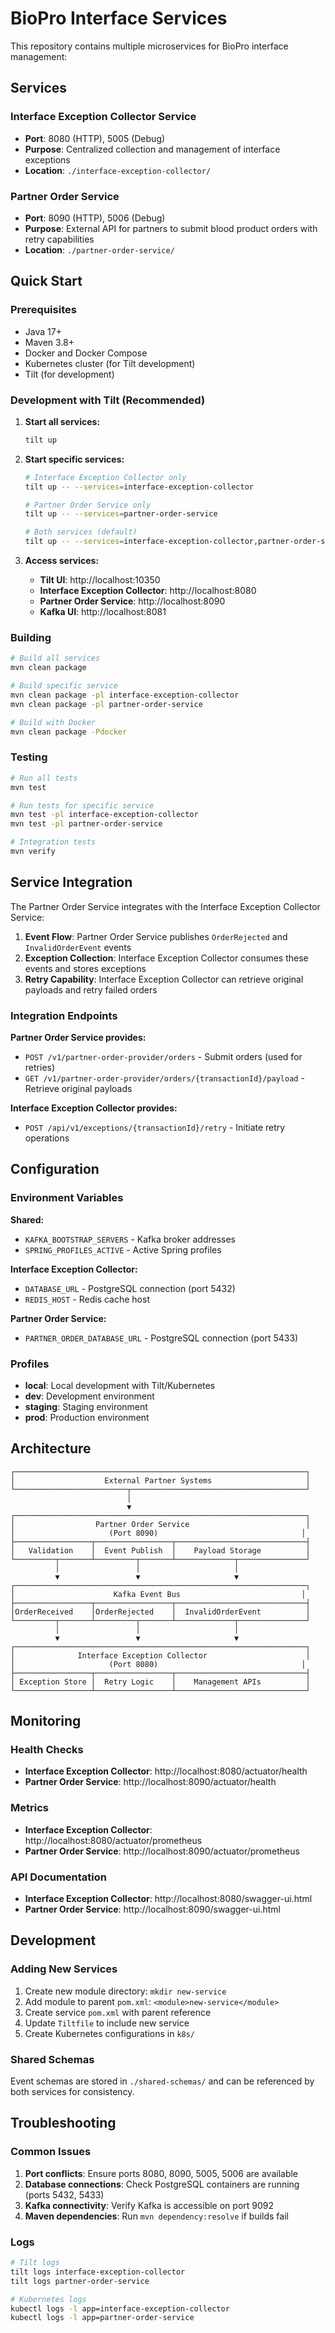 # BioPro Interface Services

This repository contains multiple microservices for BioPro interface management:

## Services

### Interface Exception Collector Service
- **Port**: 8080 (HTTP), 5005 (Debug)
- **Purpose**: Centralized collection and management of interface exceptions
- **Location**: `./interface-exception-collector/`

### Partner Order Service  
- **Port**: 8090 (HTTP), 5006 (Debug)
- **Purpose**: External API for partners to submit blood product orders with retry capabilities
- **Location**: `./partner-order-service/`

## Quick Start

### Prerequisites
- Java 17+
- Maven 3.8+
- Docker and Docker Compose
- Kubernetes cluster (for Tilt development)
- Tilt (for development)

### Development with Tilt (Recommended)

1. **Start all services:**
   ```bash
   tilt up
   ```

2. **Start specific services:**
   ```bash
   # Interface Exception Collector only
   tilt up -- --services=interface-exception-collector
   
   # Partner Order Service only
   tilt up -- --services=partner-order-service
   
   # Both services (default)
   tilt up -- --services=interface-exception-collector,partner-order-service
   ```

3. **Access services:**
   - **Tilt UI**: http://localhost:10350
   - **Interface Exception Collector**: http://localhost:8080
   - **Partner Order Service**: http://localhost:8090
   - **Kafka UI**: http://localhost:8081

### Building

```bash
# Build all services
mvn clean package

# Build specific service
mvn clean package -pl interface-exception-collector
mvn clean package -pl partner-order-service

# Build with Docker
mvn clean package -Pdocker
```

### Testing

```bash
# Run all tests
mvn test

# Run tests for specific service
mvn test -pl interface-exception-collector
mvn test -pl partner-order-service

# Integration tests
mvn verify
```

## Service Integration

The Partner Order Service integrates with the Interface Exception Collector Service:

1. **Event Flow**: Partner Order Service publishes `OrderRejected` and `InvalidOrderEvent` events
2. **Exception Collection**: Interface Exception Collector consumes these events and stores exceptions
3. **Retry Capability**: Interface Exception Collector can retrieve original payloads and retry failed orders

### Integration Endpoints

**Partner Order Service provides:**
- `POST /v1/partner-order-provider/orders` - Submit orders (used for retries)
- `GET /v1/partner-order-provider/orders/{transactionId}/payload` - Retrieve original payloads

**Interface Exception Collector provides:**
- `POST /api/v1/exceptions/{transactionId}/retry` - Initiate retry operations

## Configuration

### Environment Variables

**Shared:**
- `KAFKA_BOOTSTRAP_SERVERS` - Kafka broker addresses
- `SPRING_PROFILES_ACTIVE` - Active Spring profiles

**Interface Exception Collector:**
- `DATABASE_URL` - PostgreSQL connection (port 5432)
- `REDIS_HOST` - Redis cache host

**Partner Order Service:**
- `PARTNER_ORDER_DATABASE_URL` - PostgreSQL connection (port 5433)

### Profiles

- **local**: Local development with Tilt/Kubernetes
- **dev**: Development environment
- **staging**: Staging environment
- **prod**: Production environment

## Architecture

```
┌─────────────────────────────────────────────────────────────────┐
│                    External Partner Systems                     │
└─────────────────────────┬───────────────────────────────────────┘
                          │
                          ▼
┌─────────────────────────────────────────────────────────────────┐
│                  Partner Order Service                          │
│                     (Port 8090)                                │
├─────────────────┬─────────────────┬─────────────────────────────┤
│   Validation    │  Event Publish  │    Payload Storage          │
└─────────┬───────┴─────────┬───────┴─────────────┬───────────────┘
          │                 │                     │
          ▼                 ▼                     ▼
┌─────────────────────────────────────────────────────────────────┐
│                      Kafka Event Bus                           │
├─────────────────┬─────────────────┬─────────────────────────────┤
│OrderReceived    │OrderRejected    │  InvalidOrderEvent          │
└─────────┬───────┴─────────┬───────┴─────────────┬───────────────┘
          │                 │                     │
          ▼                 ▼                     ▼
┌─────────────────────────────────────────────────────────────────┐
│              Interface Exception Collector                      │
│                     (Port 8080)                                │
├─────────────────┬─────────────────┬─────────────────────────────┤
│ Exception Store │  Retry Logic    │    Management APIs          │
└─────────────────┴─────────────────┴─────────────────────────────┘
```

## Monitoring

### Health Checks
- **Interface Exception Collector**: http://localhost:8080/actuator/health
- **Partner Order Service**: http://localhost:8090/actuator/health

### Metrics
- **Interface Exception Collector**: http://localhost:8080/actuator/prometheus
- **Partner Order Service**: http://localhost:8090/actuator/prometheus

### API Documentation
- **Interface Exception Collector**: http://localhost:8080/swagger-ui.html
- **Partner Order Service**: http://localhost:8090/swagger-ui.html

## Development

### Adding New Services

1. Create new module directory: `mkdir new-service`
2. Add module to parent `pom.xml`: `<module>new-service</module>`
3. Create service `pom.xml` with parent reference
4. Update `Tiltfile` to include new service
5. Create Kubernetes configurations in `k8s/`

### Shared Schemas

Event schemas are stored in `./shared-schemas/` and can be referenced by both services for consistency.

## Troubleshooting

### Common Issues

1. **Port conflicts**: Ensure ports 8080, 8090, 5005, 5006 are available
2. **Database connections**: Check PostgreSQL containers are running (ports 5432, 5433)
3. **Kafka connectivity**: Verify Kafka is accessible on port 9092
4. **Maven dependencies**: Run `mvn dependency:resolve` if builds fail

### Logs

```bash
# Tilt logs
tilt logs interface-exception-collector
tilt logs partner-order-service

# Kubernetes logs
kubectl logs -l app=interface-exception-collector
kubectl logs -l app=partner-order-service
```